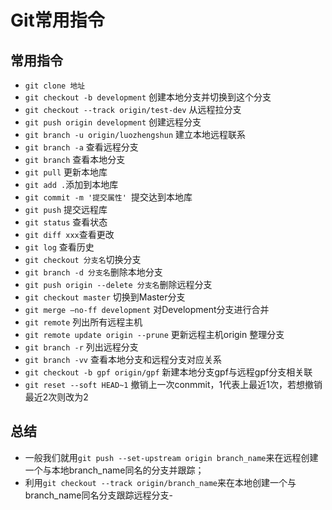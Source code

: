# Git常用指令

## 常用指令
- `git clone 地址`
- `git checkout -b development` 创建本地分支并切换到这个分支
- `git checkout --track origin/test-dev` 从远程拉分支
- `git push origin development` 创建远程分支
- `git branch -u origin/luozhengshun` 建立本地远程联系
- `git branch -a` 查看远程分支
- `git branch` 查看本地分支
- `git pull` 更新本地库
- `git add .`添加到本地库
- `git commit -m '提交属性' `提交达到本地库
- `git push` 提交远程库
- `git status` 查看状态
- `git diff xxx`查看更改
- `git log` 查看历史
- `git checkout 分支名`切换分支
- `git branch -d 分支名`删除本地分支
- `git push origin --delete 分支名`删除远程分支
- `git checkout master` 切换到Master分支
- `git merge —no-ff development` 对Development分支进行合并
- `git remote` 列出所有远程主机
- `git remote update origin --prune` 更新远程主机origin 整理分支
- `git branch -r` 列出远程分支
- `git branch -vv` 查看本地分支和远程分支对应关系
- `git checkout -b gpf origin/gpf` 新建本地分支gpf与远程gpf分支相关联
- `git reset --soft HEAD~1` 撤销上一次conmmit，1代表上最近1次，若想撤销最近2次则改为2

## 总结

- 一般我们就用`git push --set-upstream origin branch_name`来在远程创建一个与本地branch_name同名的分支并跟踪；
- 利用`git checkout --track origin/branch_name`来在本地创建一个与branch_name同名分支跟踪远程分支-